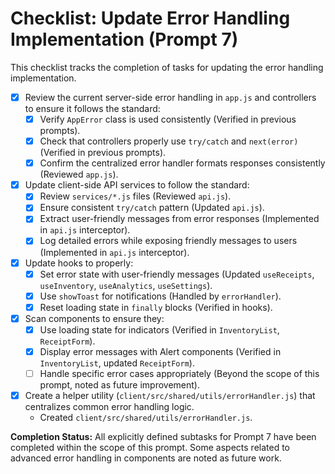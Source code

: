 # Checklist: Update Error Handling Implementation (Prompt 7)

This checklist tracks the completion of tasks for updating the error handling implementation.

*   [x] Review the current server-side error handling in `app.js` and controllers to ensure it follows the standard:
    *   [x] Verify `AppError` class is used consistently (Verified in previous prompts).
    *   [x] Check that controllers properly use `try/catch` and `next(error)` (Verified in previous prompts).
    *   [x] Confirm the centralized error handler formats responses consistently (Reviewed `app.js`).
*   [x] Update client-side API services to follow the standard:
    *   [x] Review `services/*.js` files (Reviewed `api.js`).
    *   [x] Ensure consistent `try/catch` pattern (Updated `api.js`).
    *   [x] Extract user-friendly messages from error responses (Implemented in `api.js` interceptor).
    *   [x] Log detailed errors while exposing friendly messages to users (Implemented in `api.js` interceptor).
*   [x] Update hooks to properly:
    *   [x] Set error state with user-friendly messages (Updated `useReceipts`, `useInventory`, `useAnalytics`, `useSettings`).
    *   [x] Use `showToast` for notifications (Handled by `errorHandler`).
    *   [x] Reset loading state in `finally` blocks (Verified in hooks).
*   [x] Scan components to ensure they:
    *   [x] Use loading state for indicators (Verified in `InventoryList`, `ReceiptForm`).
    *   [x] Display error messages with Alert components (Verified in `InventoryList`, updated `ReceiptForm`).
    *   [ ] Handle specific error cases appropriately (Beyond the scope of this prompt, noted as future improvement).
*   [x] Create a helper utility (`client/src/shared/utils/errorHandler.js`) that centralizes common error handling logic.
    *   Created `client/src/shared/utils/errorHandler.js`.

**Completion Status:** All explicitly defined subtasks for Prompt 7 have been completed within the scope of this prompt. Some aspects related to advanced error handling in components are noted as future work.
